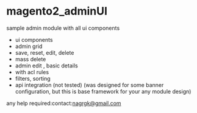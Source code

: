 # magento2_adminUI
sample admin module with all ui components

- ui components
- admin grid
- save, reset, edit, delete
- mass delete
- admin edit , basic details
- with acl rules
- filters, sorting
- api integration (not tested)
(was designed for some banner configuration, but this is base framework for your any module design)

any help required:contact:nagrgk@gmail.com

